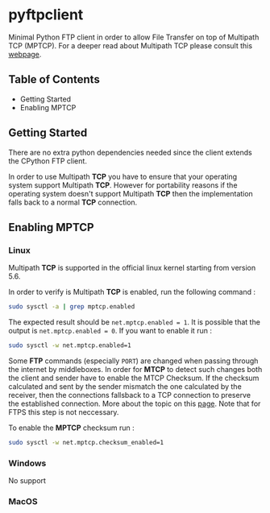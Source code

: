 # pyftpclient

Minimal Python FTP client in order to allow File Transfer on top of Multipath TCP (MPTCP). For a deeper read about Multipath TCP please consult this [webpage](https://obonaventure.github.io/mmtp-book/).


## Table of Contents
- Getting Started
- Enabling MPTCP

## Getting Started 

There are no extra python dependencies needed since the client extends the CPython FTP client. 

In order to use Multipath **TCP** you have to ensure that your operating system support Multipath **TCP**. However for portability reasons if the operating system doesn't support Multipath **TCP** then the implementation falls back to a normal **TCP** connection.

## Enabling MPTCP

### Linux

Multipath **TCP** is supported in the official linux kernel starting from version 5.6. 

In order to verify is Multipath **TCP** is enabled, run the following command :

```bash
sudo sysctl -a | grep mptcp.enabled
```

The expected result should be `net.mptcp.enabled = 1`. It is possible that the output is `net.mptcp.enabled = 0`. If you want to enable it run :

```bash
sudo sysctl -w net.mptcp.enabled=1
```

Some **FTP** commands (especially `PORT`) are changed when passing through the internet by middleboxes. In order for **MTCP** to detect such changes both the client and sender have to enable the MTCP Checksum. If the checksum calculated and sent by the sender mismatch the one calculated by the receiver, then the connections fallsback to a TCP connection to preserve the established connection. More about the topic on this [page](https://obonaventure.github.io/mmtp-book/mptcp.html?highlight=ftp#coping-with-middlebox-interference). Note that for FTPS this step is not neccessary.

To enable the **MPTCP** checksum run :

```bash
sudo sysctl -w net.mptcp.checksum_enabled=1
```

### Windows

No support

### MacOS


